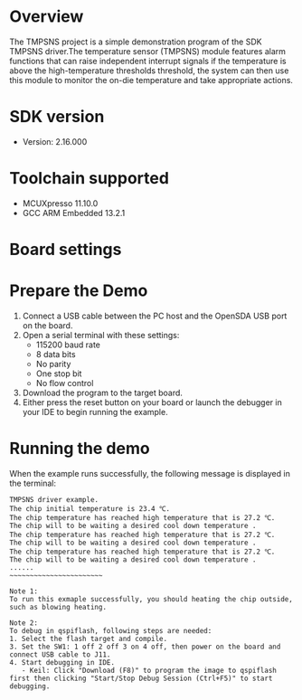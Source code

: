 Overview
========
The TMPSNS project is a simple demonstration program of the SDK TMPSNS driver.The
temperature sensor (TMPSNS) module features alarm functions that can raise independent
interrupt signals if the temperature is above the high-temperature thresholds threshold,
the system can then use this module to monitor the on-die temperature and take appropriate actions.

SDK version
===========
- Version: 2.16.000

Toolchain supported
===================
- MCUXpresso  11.10.0
- GCC ARM Embedded  13.2.1

Board settings
==============

Prepare the Demo
================
1. Connect a USB cable between the PC host and the OpenSDA USB port on the board.
2. Open a serial terminal with these settings:
    - 115200 baud rate
    - 8 data bits
    - No parity
    - One stop bit
    - No flow control
3. Download the program to the target board.
4. Either press the reset button on your board or launch the debugger in your IDE to begin running the example.

Running the demo
================
When the example runs successfully, the following message is displayed in the terminal:
~~~~~~~~~~~~~~~~~~~~~~~~
TMPSNS driver example. 
The chip initial temperature is 23.4 ℃. 
The chip temperature has reached high temperature that is 27.2 ℃. 
The chip will to be waiting a desired cool down temperature . 
The chip temperature has reached high temperature that is 27.2 ℃. 
The chip will to be waiting a desired cool down temperature . 
The chip temperature has reached high temperature that is 27.2 ℃. 
The chip will to be waiting a desired cool down temperature . 
......
~~~~~~~~~~~~~~~~~~~~~~~

Note 1:
To run this exmaple successfully, you should heating the chip outside, such as blowing heating.

Note 2:
To debug in qspiflash, following steps are needed:
1. Select the flash target and compile.
3. Set the SW1: 1 off 2 off 3 on 4 off, then power on the board and connect USB cable to J11.
4. Start debugging in IDE.
   - Keil: Click "Download (F8)" to program the image to qspiflash first then clicking "Start/Stop Debug Session (Ctrl+F5)" to start debugging.
